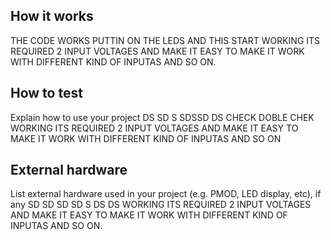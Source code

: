 <!---

This file is used to generate your project datasheet. Please fill in the information below and delete any unused
sections.

You can also include images in this folder and reference them in the markdown. Each image must be less than
512 kb in size, and the combined size of all images must be less than 1 MB.
-->
## How it works

THE CODE WORKS PUTTIN ON THE LEDS AND THIS START WORKING ITS REQUIRED 2 INPUT VOLTAGES AND MAKE IT EASY TO MAKE IT WORK WITH DIFFERENT KIND OF INPUTAS AND SO ON.

## How to test

Explain how to use your project DS SD S SDSSD DS CHECK DOBLE CHEK WORKING ITS REQUIRED 2 INPUT VOLTAGES AND MAKE IT EASY TO MAKE IT WORK WITH DIFFERENT KIND OF INPUTAS AND SO ON

## External hardware

List external hardware used in your project (e.g. PMOD, LED display, etc), if any SD SD SD SD S DS DS  WORKING ITS REQUIRED 2 INPUT VOLTAGES AND MAKE IT EASY TO MAKE IT WORK WITH DIFFERENT KIND OF INPUTAS AND SO ON.
